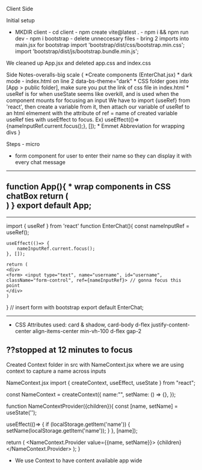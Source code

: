 Client Side 

Initial setup

* MKDIR client - cd client - npm create vite@latest . - npm i && npm run dev - npm i bootstrap - delete unneccesary files - bring 2 imports into main.jsx for bootstrap
    import 'bootstrap/dist/css/bootstrap.min.css';
    import 'bootstrap/dist/js/bootstrap.bundle.min.js';

We cleaned up App.jsx and deleted app.css and index.css

Side Notes-overalls-big scale {
    *Create components (EnterChat.jsx)
    * dark mode - index.html on line 2 data-bs-theme="dark"
    * CSS folder goes into [App > public folder], make sure you put the link of css file in index.html
    * useRef is for when useState seems like overkill, and is used when the component mounts for focusing an input
        We have to import {useRef} from 'react', then create a variable from it, then attach our variable of useRef to an html elmement with the attribute of ref = name of created variable 
        useRef ties with useEffect to focus. Ex) useEffect(()=> {nameInputRef.current.focus();}, []);
    * Emmet Abbreviation for wrapping divs
}

Steps - micro 
* form component for user to enter their name so they can display it
    with every chat message



----------------
function App(){
    * wrap components in CSS chatBox
    return (
    <div>
    <EnterChat />
    </div>
    )
}
export default App;
-----------------

-----------------
import { useRef } from 'react'
function EnterChat(){
    const nameInputRef = useRef();

    useEffect(()=> {
        nameInputRef.current.focus();
    }, []);

    return (
    <div>
    <form> <input type="text", name="username", id="username", className="form-control", ref={nameInputRef}> // gonna focus this point
    </div>
    )
}
// insert form with bootstrap
export default EnterChat;

----------------
* CSS Attributes used:
    card & shadow, card-body
    d-flex justify-content-center align-items-center min-vh-100
    d-flex gap-2

??stopped at 12 minutes to focus
--------------------------------------------------------

Created Context folder in src with NameContext.jsx  where we are using context to capture a name across inputs

NameContext.jsx
import { createContext, useEffect, useState } from "react";

const NameContext = createContext({
  name:"",
  setName: () => {},
});

function NameContextProvider({children}){
  const [name, setName] = useState('');

  useEffect(()=> {
    if (localStorage.getItem('name')) {
      setName(localStorage.getItem('name'));
    }
  }, [name]);


  return (
    <NameContext.Provider value={{name, setName}}>
      {children}
  </NameContext.Provider>
  );
}

* We use Context to have content available app wide